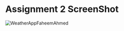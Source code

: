 # Assignment 2 ScreenShot
![WeatherAppFaheemAhmed](https://user-images.githubusercontent.com/72171625/101268779-54c62c00-3735-11eb-824d-fb56c5dd27bb.JPG)

